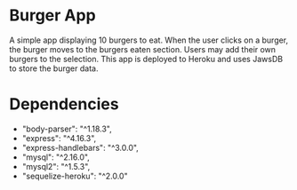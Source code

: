 # Burger App
A simple app displaying 10 burgers to eat. When the user clicks on a burger, the burger moves to the burgers eaten section. Users may add their own burgers to the selection.
This app is deployed to Heroku and uses JawsDB to store the burger data.

# Dependencies
* "body-parser": "^1.18.3",
* "express": "^4.16.3",
* "express-handlebars": "^3.0.0",
* "mysql": "^2.16.0",
* "mysql2": "^1.5.3",
* "sequelize-heroku": "^2.0.0"


